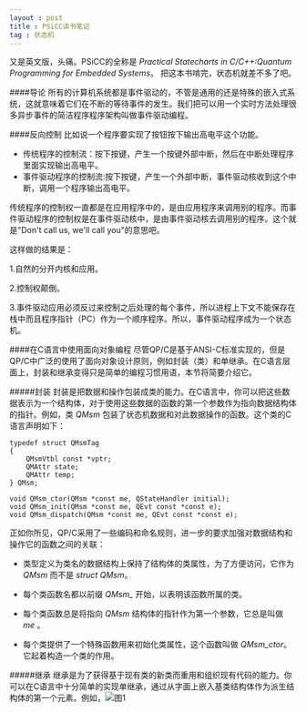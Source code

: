 ```yaml
---
layout : post
title : PSiCC读书笔记
tag : 状态机
---
```


又是英文版，头痛。PSiCC的全称是 *Practical Statecharts in C/C++:Quantum Programming for Embedded Systems*。 把这本书啃完，状态机就差不多了吧。

####导论
所有的计算机系统都是事件驱动的，不管是通用的还是特殊的嵌入式系统，这就意味着它们在不断的等待事件的发生。我们把可以用一个实时方法处理很多异步事件的简洁程序程序架构叫做事件驱动编程。

####反向控制
比如说一个程序要实现了按钮按下输出高电平这个功能。

* 传统程序的控制流：按下按键，产生一个按键外部中断，然后在中断处理程序里面实现输出高电平。
* 事件驱动程序的控制流:按下按键，产生一个外部中断，事件驱动核收到这个中断，调用一个程序输出高电平。

传统程序的控制权一直都是在应用程序中的，是由应用程序来调用别的程序。而事件驱动程序的控制权是在事件驱动核中，是由事件驱动核去调用别的程序。这个就是"Don't call us, we'll call you"的意思吧。

这样做的结果是：

1.自然的分开内核和应用。

2.控制权颠倒。

3.事件驱动应用必须反过来控制之后处理的每个事件，所以进程上下文不能保存在栈中而且程序指针（PC）作为一个顺序程序。所以，事件驱动程序成为一个状态机。


####在C语言中使用面向对象编程
尽管QP/C是基于ANSI-C标准实现的，但是QP/C中广泛的使用了面向对象设计原则，例如封装（类）和单继承。在C语言层面上，封装和继承变得只是简单的编程习惯用语，本节将简要介绍它。

#####封装
封装是把数据和操作包装成类的能力。在C语言中，你可以把这些数据表示为一个结构体，对于使用这些数据的函数的第一个参数作为指向数据结构体的指针。例如，类 *QMsm* 包装了状态机数据和对此数据操作的函数。这个类的C语言声明如下：

~~~~~~~~~~~~~~~~~~~~
typedef struct QMsmTag
{
	QMsmVtbl const *vptr;
	QMAttr state;
	QMAttr temp;
} QMsm;

void QMsm_ctor(QMsm *const me, QStateHandler initial);
void QMsm_init(QMsm *const me, QEvt const *const e);
void QMsm_dispatch(QMsm *const me, QEvt const *const e);
~~~~~~~~~~~~~~~~~~~~

正如你所见，QP/C采用了一些编码和命名规则，进一步的要求加强对数据结构和操作它的函数之间的关联：

* 类型定义为类名的数据结构上保持了结构体的类属性，为了方便访问，它作为 *QMsm* 而不是 *struct QMsm*。

* 每个类函数名都以前缀 *QMsm_* 开始，以表明该函数所属的类。

* 每个类函数总是将指向 *QMsm* 结构体的指针作为第一个参数，它总是叫做 *me* 。

* 每个类提供了一个特殊函数用来初始化类属性，这个函数叫做 *QMsm_ctor*。 它起着构造一个类的作用。

#####继承
继承是为了获得基于现有类的新类而重用和组织现有代码的能力。你可以在C语言中十分简单的实现单继承，通过从字面上嵌入基类结构体作为派生结构体的第一个元素。例如，![图1]({{site.img_url}}/FA1.jpg)
